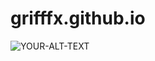 # grifffx.github.io
<picture>
 <source media="(prefers-color-scheme: dark)" srcset=untitled_design__34_49zldCHdRKCC7F6XZdXEf4tAJKrNGMszXPMvZJQB.jpg>
 <source media="(prefers-color-scheme: light)" srcset="YOUR-LIGHTMODE-IMAGE">
 <img alt="YOUR-ALT-TEXT" src="YOUR-DEFAULT-IMAGE">
</picture>
